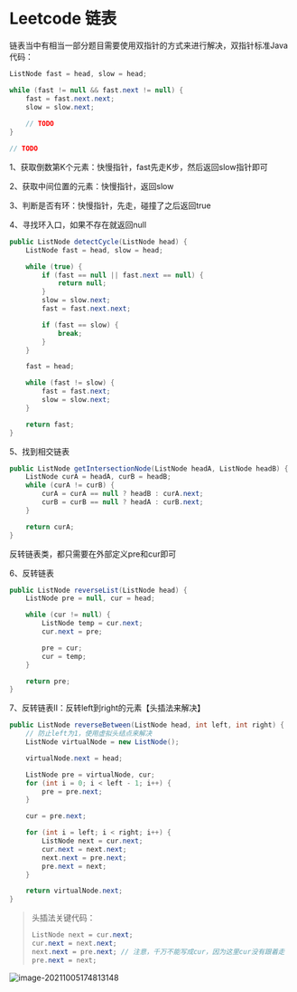 # Leetcode 链表



链表当中有相当一部分题目需要使用双指针的方式来进行解决，双指针标准Java代码：

```java
ListNode fast = head, slow = head;

while (fast != null && fast.next != null) {
    fast = fast.next.next;
    slow = slow.next;
    
    // TODO
}

// TODO
```



1、获取倒数第K个元素：快慢指针，fast先走K步，然后返回slow指针即可



2、获取中间位置的元素：快慢指针，返回slow



3、判断是否有环：快慢指针，先走，碰撞了之后返回true



4、寻找环入口，如果不存在就返回null

```java
public ListNode detectCycle(ListNode head) {
    ListNode fast = head, slow = head;

    while (true) {
        if (fast == null || fast.next == null) {
            return null;
        }
        slow = slow.next;
        fast = fast.next.next;

        if (fast == slow) {
            break;
        }
    }

    fast = head;

    while (fast != slow) {
        fast = fast.next;
        slow = slow.next;
    }

    return fast;
}
```



5、找到相交链表

```java
public ListNode getIntersectionNode(ListNode headA, ListNode headB) {
    ListNode curA = headA, curB = headB;
    while (curA != curB) {
        curA = curA == null ? headB : curA.next;
        curB = curB == null ? headA : curB.next;
    }

    return curA;
}
```



反转链表类，都只需要在外部定义pre和cur即可

6、反转链表

```java
public ListNode reverseList(ListNode head) {
    ListNode pre = null, cur = head;

    while (cur != null) {
        ListNode temp = cur.next;
        cur.next = pre;

        pre = cur;
        cur = temp;
    }

    return pre;
}
```



7、反转链表Ⅱ：反转left到right的元素【头插法来解决】

```java
public ListNode reverseBetween(ListNode head, int left, int right) {
    // 防止left为1，使用虚拟头结点来解决
    ListNode virtualNode = new ListNode();

    virtualNode.next = head;

    ListNode pre = virtualNode, cur;
    for (int i = 0; i < left - 1; i++) {
        pre = pre.next;
    }

    cur = pre.next;

    for (int i = left; i < right; i++) {
        ListNode next = cur.next;
        cur.next = next.next;
        next.next = pre.next;
        pre.next = next;
    }

    return virtualNode.next;
}
```

> 头插法关键代码：
>
> ```java
> ListNode next = cur.next;
> cur.next = next.next;
> next.next = pre.next;	// 注意，千万不能写成cur，因为这里cur没有跟着走
> pre.next = next;
> ```

![image-20211005174813148](https://gitee.com/LuckyCurve/img/raw/master//img/image-20211005174813148.png)